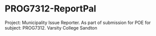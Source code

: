 # PROG7312-ReportPal
Project: Municipality Issue Reporter. As part of submission for POE for subject: PROG7312. Varsity College Sandton
